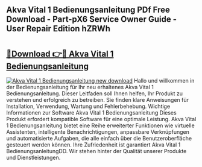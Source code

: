 ## Akva Vital 1 Bedienungsanleitung PDf Free Download - Part-pX6 Service Owner Guide - User Repair Edition hZRWh

# <h2><a href="http://df1b16e.blite.top/?on=Akva+Vital+1+Bedienungsanleitung">🔗Download 👉🔴 Akva Vital 1 Bedienungsanleitung</a></h2>

[![Akva Vital 1 Bedienungsanleitung new download](https://i.imgur.com/lujVjoI.png)](http://df1b16e.blite.top/?on=Akva+Vital+1+Bedienungsanleitung)
Hallo und willkommen in der Bedienungsanleitung für Ihr neu erhaltenes Akva Vital 1 Bedienungsanleitung. Dieser Leitfaden soll Ihnen helfen, Ihr Produkt zu verstehen und erfolgreich zu betreiben. Sie finden klare Anweisungen für Installation, Verwendung, Wartung und Fehlerbehebung. Wichtige Informationen zur Software Akva Vital 1 Bedienungsanleitung Dieses Produkt erfordert kompatible Software für eine optimale Leistung. Akva Vital 1 Bedienungsanleitung bietet eine Reihe erweiterter Funktionen wie virtuelle Assistenten, intelligente Benachrichtigungen, anpassbare Verknüpfungen und automatisierte Aufgaben, die alle einfach über die Benutzeroberfläche gesteuert werden können. Ihre Zufriedenheit ist garantiert Akva Vital 1 BedienungsanleitungDD. Wir stehen hinter der Qualität unserer Produkte und Dienstleistungen.

